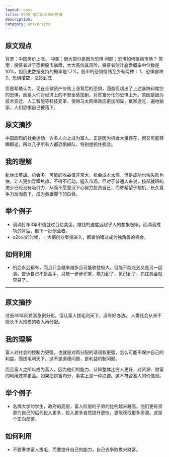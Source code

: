 ```yaml
---
layout: post
title: 0920 诺贝尔大师的恐惧
description: 
category: university
---
```


## 原文观点
背景：中国房价上涨。
冲突：很大部分是因为恐惧
问题：恐惧如何驱动市场？
答案：投资者过于恐惧股市崩盘，大大高估其风险。投资者估计崩盘概率中位数是10%，但历史数据支持的概率是1.7%。股市的恐惧情绪至少有两种：
1、恐惧暴跌
2、恐惧踏空，没抄到底

但是希勒认为，现在全球资产价格上涨背后的恐惧，涵盖但超出了上述暴跌和踏空的恐惧，而是人们对经济上的不安全感加剧，对贫富分化的恐惧上升。原因是因为技术变迁、人工智能等科技变革，使得马太网络效应更加明显，赢家通吃，遍地输家。人们恐惧自己被落下。

## 原文摘抄
中国剧烈的社会运动，许多人向上成为富人。正是因为机会大量存在，但又可能转瞬即逝，所以几乎所有人都恐惧掉队，特别想抓住机会。

## 我的理解
乱世出英雄。机会多，可能的收益值非常大，机会成本太高，但是成功也快失败也快，让人更加浮躁焦虑，不得不行动，逼入市场。但对于普通人来说，按部就班的进步已经没有吸引力，从而不愿意沉下心努力投资自己，而寄希望于投机，长久竞争力反而愈下，成为英雄脚下的白骨。

## 举个例子
- 滴滴打车3年市值就过百亿美金，赚钱的速度远超乎人的想象极限。而滴滴成功的背后，倒下一批创业者。
- o2o火的时候，一大把创业者投进入，都害怕错过成为独角兽的机会。

## 如何利用
- 机会永远都有，而且只会越来越多且可能收益极大。但能不能吃到又是另一回事。告诉自己不是高手，只能一步步积累，能力到了，见识到了，抓住机会就容易了。

---

## 原文摘抄
过去30年间贫富急剧分化，但让富人拔毛利天下，没有好办法。
人类社会从来不擅长于大规模的收入再分配。

## 我的理解
富人对社会的控制力更强，也就是对再分配的话语权更强，怎么可能不保护自己的利益，而拔毛利天下。这不是道德问题，是利益机制问题。

而且富人之所以成为富人，因为他们的能力、认知整体比穷人更好，对资源、财富的利用效率更高。如果把财富均分，事实上是一种浪费。这不符合富人的价值观。

## 举个例子
- 名牌大学的学生，政府的高层，富人阶层的子弟的比例越来越高。他们更有资源为自己的后代投入更多，投入更多自然提升更快，更能获取更多资源。这是个正向反馈。

## 如何利用
- 不要奢求富人拔毛，而要提升自己的能力，自己去争取换来财富。